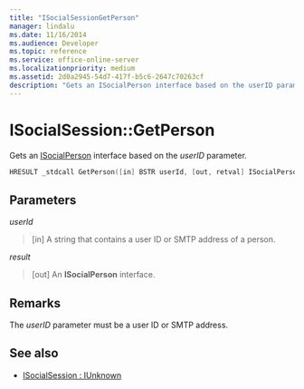 ```yaml
---
title: "ISocialSessionGetPerson"
manager: lindalu
ms.date: 11/16/2014
ms.audience: Developer
ms.topic: reference
ms.service: office-online-server
ms.localizationpriority: medium
ms.assetid: 2d0a2945-54d7-417f-b5c6-2647c70263cf
description: "Gets an ISocialPerson interface based on the userID parameter."
---
```


# ISocialSession::GetPerson

Gets an [ISocialPerson](isocialpersoniunknown.md) interface based on the  _userID_ parameter. 
  
```cpp
HRESULT _stdcall GetPerson([in] BSTR userId, [out, retval] ISocialPerson** result);
```

## Parameters

_userId_
  
> [in] A string that contains a user ID or SMTP address of a person.
    
_result_
  
> [out] An **ISocialPerson** interface. 
    
## Remarks

The  _userID_ parameter must be a user ID or SMTP address. 
  
## See also

- [ISocialSession : IUnknown](isocialsessioniunknown.md)

